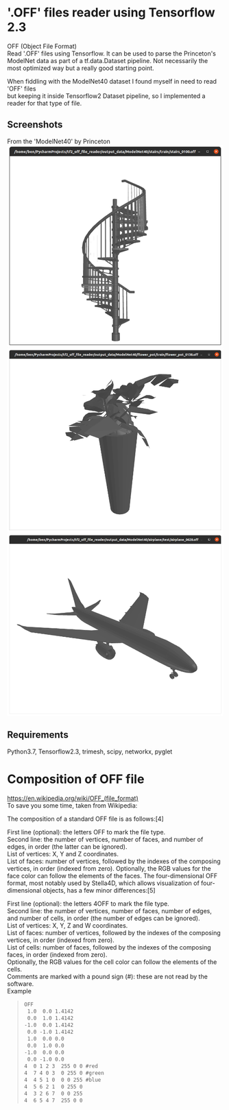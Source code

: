 # '.OFF' files reader using Tensorflow 2.3
OFF (Object File Format)<br>
Read '.OFF' files using Tensorflow. It can be used to parse the Princeton's ModelNet data as part of a tf.data.Dataset pipeline.
Not necessarily the most optimized way but a really good starting point.

When fiddling with the ModelNet40 dataset I found myself in need to read 'OFF' files<br>
but keeping it inside Tensorflow2 Dataset pipeline, so I implemented a reader for that type of file.

## Screenshots
From the 'ModelNet40' by Princeton
![](./screenshots/scrnshot1.png)
![](./screenshots/scrnshot2.png)
![](./screenshots/scrnshot3.png)


## Requirements
Python3.7, Tensorflow2.3, trimesh, scipy, networkx, pyglet

# Composition of OFF file
https://en.wikipedia.org/wiki/OFF_(file_format)
<br>To save you some time, taken from Wikipedia:

The composition of a standard OFF file is as follows:[4]

First line (optional): the letters OFF to mark the file type.<br>
Second line: the number of vertices, number of faces, and number of edges, in order (the latter can be ignored).<br>
List of vertices: X, Y and Z coordinates.<br>
List of faces: number of vertices, followed by the indexes of the composing vertices, in order (indexed from zero).
Optionally, the RGB values for the face color can follow the elements of the faces.
The four-dimensional OFF format, most notably used by Stella4D, which allows visualization of four-dimensional objects, has a few minor differences:[5]

First line (optional): the letters 4OFF to mark the file type.<br>
Second line: the number of vertices, number of faces, number of edges, and number of cells, in order (the number of edges can be ignored).<br>
List of vertices: X, Y, Z and W coordinates.<br>
List of faces: number of vertices, followed by the indexes of the composing vertices, in order (indexed from zero).<br>
List of cells: number of faces, followed by the indexes of the composing faces, in order (indexed from zero).<br>
Optionally, the RGB values for the cell color can follow the elements of the cells.<br>
Comments are marked with a pound sign (#): these are not read by the software.<br>
Example<br>
>     OFF
>      1.0  0.0 1.4142
>      0.0  1.0 1.4142
>     -1.0  0.0 1.4142
>      0.0 -1.0 1.4142
>      1.0  0.0 0.0
>      0.0  1.0 0.0
>     -1.0  0.0 0.0
>      0.0 -1.0 0.0
>     4  0 1 2 3  255 0 0 #red
>     4  7 4 0 3  0 255 0 #green
>     4  4 5 1 0  0 0 255 #blue
>     4  5 6 2 1  0 255 0 
>     4  3 2 6 7  0 0 255
>     4  6 5 4 7  255 0 0